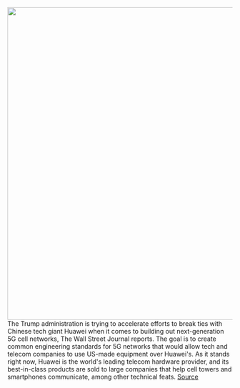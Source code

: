 <img src='https://cdn.vox-cdn.com/thumbor/jcRcSXIuvDDndOsApoHBcnRvWyg=/0x0:2040x1360/1200x800/filters:focal(857x517:1183x843)/cdn.vox-cdn.com/uploads/chorus_image/image/66256612/acastro_190521_1777_huawei_0001.0.0.jpg' width='700px' /><br/>
The Trump administration is trying to accelerate efforts to break ties with Chinese tech giant Huawei when it comes to building out next-generation 5G cell networks, The Wall Street Journal reports. The goal is to create common engineering standards for 5G networks that would allow tech and telecom companies to use US-made equipment over Huawei's. As it stands right now, Huawei is the world's leading telecom hardware provider, and its best-in-class products are sold to large companies that help cell towers and smartphones communicate, among other technical feats.
<a href='https://www.theverge.com/2020/2/5/21124888/us-5g-huawei-white-house-trump-china-alternative-telecom-standard'> Source <a/>